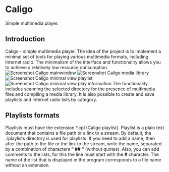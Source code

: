 <!--
SPDX-License-Identifier: LGPL-3.0-or-later
-->

# Caligo
Simple multimedia player.

## Introduction
Caligo - simple multimedia player. The idea of the project is to implement a minimal set of tools for playing various multimedia formats, including Internet radio. The minimalism of the interface and functionality allows you to achieve a relatively low resource consumption.
![Screenshot Caligo mainwindow](https://i.ibb.co/T4zp5SB/Main-Window.png)
![Screenshot Caligo media library](https://i.ibb.co/BzNyT6W/media-Library.png)
![Screenshot Caligo minimal view playlist](https://i.ibb.co/ZfkxXQ5/Hidden-Playlist.png)
![Screenshot Caligo minimal view play information](https://i.ibb.co/YWd3Jmx/Hidden-Info.png)
The functionality includes scanning the selected directory for the presence of multimedia files and compiling a media library. It is also possible to create and save playlists and Internet radio lists by category.

## Playlists formats
Playlists must have the extension *.cpl (Caligo playlist).
Playlist is a plain text document that contains a file path or a link to a stream. By default, the ./playlists directory is used for playlists. If you need to add a name, then after the path to the file or the link to the stream, write the name, separated by a combination of characters <b>" ## "</b> (without quotes). Also, you can add comments to the lists, for this the line must start with the <b>#</b> character. The name of the list that is displayed in the program corresponds to a file name without an extension.
